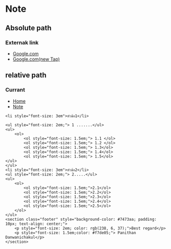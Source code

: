 <!DOCTYPE html>
<html lang="th">

<head>
    <meta charset="UTF-8">
    <meta name="viewport" content="width=device-width, initial-scale=1.0">
    <link rel="icon" href="boy.png" type="image/png">
    <link rel="Note" href="web.css" type="text/css">
    <title>MY WEB NOTE</title>
</head>


<body>
    <h1>Note</h1>
    <h2>Absolute path</h2>
    <h3>Externak link</h3>
    <ul>
        <li>
            <a href="https://www.google.com">Google.com</a>
        </li>
        <li><a href="https://www.google.com"target="_blank">Google.com(new Tap)</a>
        </li>
    </ul>
</hr>
    <h2>relative path</h2> 
    <h3>Currant</h3>
    <ul>
        <li>
            <a href="/Home/web.html">Home</a>
        </li>
        <li><a href="/Note/note.html">Note</a>
        </li>
    </ul>




    <li style="font-size: 3em">หัวข้อ1</li>

    <ul style="font-size: 2em;"> 1 .......</ul>
    <ul>
        <ol>
            <ol style="font-size: 1.5em;"> 1.1 </ol>
            <ol style="font-size: 1.5em;"> 1.2 </ol>
            <ol style="font-size: 1.5em;"> 1.3</ol>
            <ol style="font-size: 1.5em;"> 1.4</ol>
            <ol style="font-size: 1.5em;"> 1.5</ol>
    </ul>
    </ul>
    <li style="font-size: 3em">หัวข้อ2</li>
    <ul style="font-size: 2em;"> 2.....</ul>
    <ul>
        <ol>
            <ol style="font-size: 1.5em;">2.1</ol>
            <ol style="font-size: 1.5em;">2.2</ol>
            <ol style="font-size: 1.5em;">2.3</ol>
            <ol style="font-size: 1.5em;">2.4</ol>
            <ol style="font-size: 1.5em;">2.5</ol>
        </ol>
    </ul>
    <section class="footer" style="background-color: #7473aa; padding: 10px; text-align: center;">
        <p style="font-size: 2em; color: rgb(238, 6, 37);">Best regard</p>
        <p style="font-size: 1.5em;color: #f7de05;"> Panithan Danwanichakul</p>
    </section>
</body>
